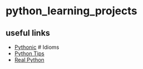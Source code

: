 # python_learning_projects

## useful links

* [Pythonic](https://docs.python-guide.org/writing/style/#:~:text=maintaining%20the%20code.-,Idioms,a%20way%20to%20write%20code.&text=Idiomatic%20Python%20code%20is%20often,non%2Dobvious%20to%20Python%20beginners.) # Idioms
* [Python Tips](https://book.pythontips.com/en/latest/)
* [Real Python](https://realpython.com/)

